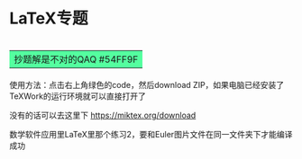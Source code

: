 # LaTeX专题

# <table><tr><td bgcolor=#54FF9F>抄题解是不对的QAQ #54FF9F</td></tr></table>

使用方法：点击右上角绿色的code，然后download ZIP，如果电脑已经安装了TeXWork的运行环境就可以直接打开了

没有的话可以去这里下  https://miktex.org/download

数学软件应用里LaTeX里那个练习2，要和Euler图片文件在同一文件夹下才能编译成功
